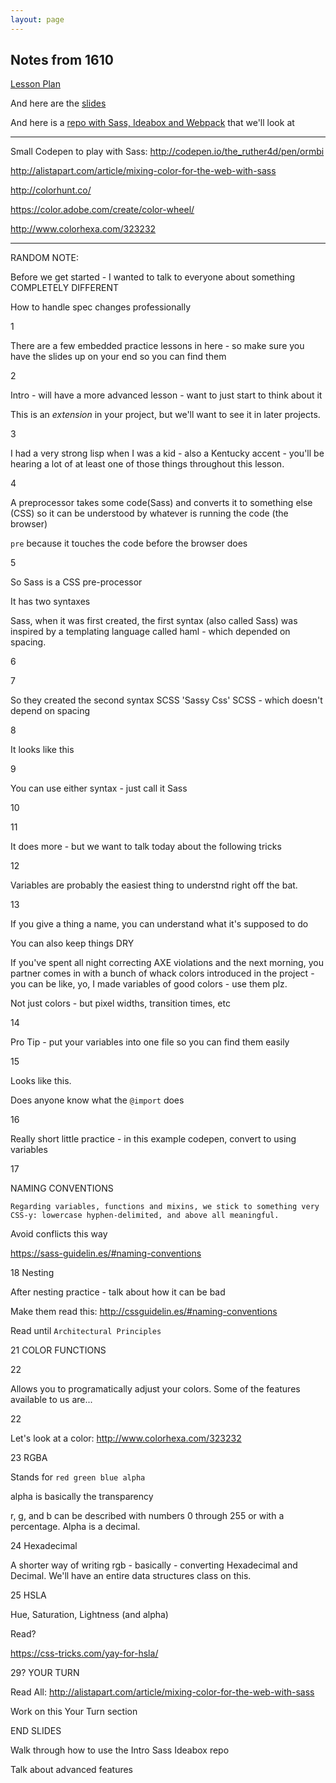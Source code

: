 ```yaml
---
layout: page
---
```


## Notes from 1610

[Lesson Plan](http://frontend.turing.edu/lessons/introduction-to-sass.html)

And here are the [slides](http://frontend.turing.edu/lessons/introduction-to-sass-slides.html)

And here is a [repo with Sass, Ideabox and Webpack](https://github.com/rrgayhart/intro-sass-ideabox) that we'll look at

---------

Small Codepen to play with Sass: http://codepen.io/the_ruther4d/pen/ormbi

http://alistapart.com/article/mixing-color-for-the-web-with-sass

http://colorhunt.co/

https://color.adobe.com/create/color-wheel/

http://www.colorhexa.com/323232

----------

RANDOM NOTE:

Before we get started - I wanted to talk to everyone about something COMPLETELY DIFFERENT

How to handle spec changes professionally


1

There are a few embedded practice lessons in here - so make sure you have the slides up on your end so you can find them


2

Intro - will have a more advanced lesson - want to just start to think about it

This is an _extension_ in your project, but we'll want to see it in later projects.

3

I had a very strong lisp when I was a kid - also a Kentucky accent - you'll be hearing a lot of at least one of those things throughout this lesson.

4

A preprocessor takes some code(Sass) and converts it to something else (CSS) so it can be understood by whatever is running the code (the browser)

`pre` because it touches the code before the browser does

5

So Sass is a CSS pre-processor

It has two syntaxes

Sass, when it was first created, the first syntax (also called Sass) was inspired by a templating language called haml - which depended on spacing.

6

7

So they created the second syntax SCSS 'Sassy Css' SCSS - which doesn't depend on spacing

8

It looks like this

9

You can use either syntax - just call it Sass

10

11

It does more - but we want to talk today about the following tricks

12

Variables are probably the easiest thing to understnd right off the bat.

13

If you give a thing a name, you can understand what it's supposed to do

You can also keep things DRY

If you've spent all night correcting AXE violations and the next morning, you partner comes in with a bunch of whack colors introduced in the project - you can be like, yo, I made variables of good colors - use them plz.

Not just colors - but pixel widths, transition times, etc

14

Pro Tip - put your variables into one file so you can find them easily

15

Looks like this.

Does anyone know what the `@import` does

16

Really short little practice - in this example codepen, convert to using variables

17

NAMING CONVENTIONS

`Regarding variables, functions and mixins, we stick to something very CSS-y: lowercase hyphen-delimited, and above all meaningful.`

Avoid conflicts this way

https://sass-guidelin.es/#naming-conventions

18 Nesting

After nesting practice - talk about how it can be bad

Make them read this: http://cssguidelin.es/#naming-conventions

Read until `Architectural Principles`

21 COLOR FUNCTIONS


22

Allows you to programatically adjust your colors. Some of the features available to us are...

22

Let's look at a color: http://www.colorhexa.com/323232

23 RGBA

Stands for `red green blue alpha`

alpha is basically the transparency

r, g, and b can be described with numbers 0 through 255 or with a percentage. Alpha is a decimal.

24 Hexadecimal

A shorter way of writing rgb - basically - converting Hexadecimal and Decimal. We'll have an entire data structures class on this.

25 HSLA

Hue, Saturation, Lightness (and alpha)

Read?

https://css-tricks.com/yay-for-hsla/

29? YOUR TURN

Read All: http://alistapart.com/article/mixing-color-for-the-web-with-sass

Work on this Your Turn section


END SLIDES


Walk through how to use the Intro Sass Ideabox repo

Talk about advanced features
